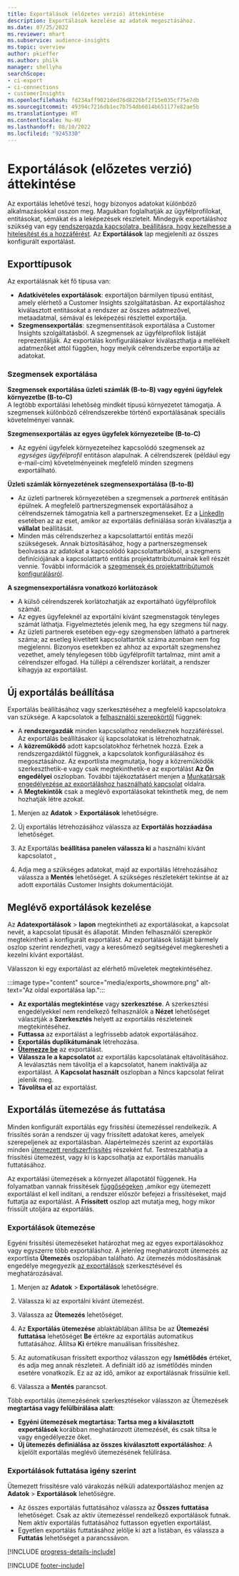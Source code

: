 ```yaml
---
title: Exportálások (előzetes verzió) áttekintése
description: Exportálások kezelése az adatok megosztásához.
ms.date: 07/25/2022
ms.reviewer: mhart
ms.subservice: audience-insights
ms.topic: overview
author: pkieffer
ms.author: philk
manager: shellyha
searchScope:
- ci-export
- ci-connections
- customerInsights
ms.openlocfilehash: fd234aff9021ded76d8226bf2f15e035cf75e7db
ms.sourcegitcommit: 49394c7216db1ec7b754db6014b651177e82ae5b
ms.translationtype: HT
ms.contentlocale: hu-HU
ms.lasthandoff: 08/10/2022
ms.locfileid: "9245330"
---
```

# <a name="exports-preview-overview"></a>Exportálások (előzetes verzió) áttekintése

 Az exportálás lehetővé teszi, hogy bizonyos adatokat különböző alkalmazásokkal osszon meg. Magukban foglalhatják az ügyfélprofilokat, entitásokat, sémákat és a leképezések részleteit. Mindegyik exportáláshoz szükség van egy [rendszergazda kapcsolatra, beállításra, hogy kezelhesse a hitelesítést és a hozzáférést](connections.md). Az **Exportálások** lap megjeleníti az összes konfigurált exportálást.

## <a name="export-types"></a>Exporttípusok

Az exportálásnak két fő típusa van:  

- **Adatkivételes exportálások**: exportáljon bármilyen típusú entitást, amely elérhető a Customer Insights szolgáltatásban. Az exportáláshoz kiválasztott entitásokat a rendszer az összes adatmezővel, metaadatmal, sémával és leképezési részlettel exportálja.
- **Szegmensexportálás**: szegmensentitások exportálása a Customer Insights szolgáltatásból. A szegmensek az ügyfélprofilok listáját reprezentálják. Az exportálás konfigurálásakor kiválaszthatja a mellékelt adatmezőket attól függően, hogy melyik célrendszerbe exportálja az adatokat.

### <a name="export-segments"></a>Szegmensek exportálása

**Szegmensek exportálása üzleti számlák (B-to-B) vagy egyéni ügyfelek környezetbe (B-to-C)**  
A legtöbb exportálási lehetőség mindkét típusú környezetet támogatja. A szegmensek különböző célrendszerekbe történő exportálásának speciális követelményei vannak. 

**Szegmensexportálás az egyes ügyfelek környezeteibe (B-to-C)**  
- Az egyéni ügyfelek környezeteihez kapcsolódó szegmensek az *egységes ügyfélprofil* entitáson alapulnak. A célrendszerek (például egy e-mail-cím) követelményeinek megfelelő minden szegmens exportálható.

**Üzleti számlák környezetének szegmensexportálása (B-to-B)**  
- Az üzleti partnerek környezetében a szegmensek a *partnerek* entitásán épülnek. A megfelelő partnerszegmensek exportálásához a célrendszernek támogatnia kell a partnerszegmenseket. Ez a [LinkedIn](export-linkedin-ads.md) esetében az az eset, amikor az exportálás definiálása során kiválasztja a **vállalat** beállítását.
- Minden más célrendszerhez a kapcsolattartói entitás mezői szükségesek. Annak biztosításához, hogy a partnerszegmensek beolvassa az adatokat a kapcsolódó kapcsolattartókból, a szegmens definíciójának a kapcsolattartó entitás projektattribútumainak kell részét vennie. További információk a [szegmensek és projektattribútumok konfigurálásról](segment-builder.md).

**A szegmensexportálásra vonatkozó korlátozások**  
- A külső célrendszerek korlátozhatják az exportálható ügyfélprofilok számát. 
- Az egyes ügyfeleknél az exportálni kívánt szegmenstagok tényleges számát láthatja. Figyelmeztetés jelenik meg, ha egy szegmens túl nagy. 
- Az üzleti partnerek esetében egy-egy szegmensben látható a partnerek száma; az esetleg kivetített kapcsolattartók száma azonban nem fog megjelenni. Bizonyos esetekben ez ahhoz az exportált szegmenshez vezethet, amely ténylegesen több ügyfélprofilt tartalmaz, mint amit a célrendszer elfogad. Ha túllépi a célrendszer korlátait, a rendszer kihagyja az exportálást.

## <a name="set-up-a-new-export"></a>Új exportálás beállítása

Exportálás beállításához vagy szerkesztéséhez a megfelelő kapcsolatokra van szüksége. A kapcsolatok a [felhasználói szerepkörtől](permissions.md) függnek:
- A **rendszergazdák** minden kapcsolathoz rendelkeznek hozzáféréssel. Az exportálás beállításakor új kapcsolatokat is létrehozhatnak.
- A **közreműködő** adott kapcsolatokhoz férhetnek hozzá. Ezek a rendszergazdáktól függnek, a kapcsolatok konfigurálásához és megosztásához. Az exportlista megmutatja, hogy a közreműködők szerkeszthetik-e vagy csak megtekinthetik-e az exportálást **Az Ön engedélyei** oszlopban. További tájékoztatásért menjen a [Munkatársak engedélyezése az exportáláshoz használható kapcsolat](connections.md#allow-contributors-to-use-a-connection-for-exports) oldalra.
- A **Megtekintők** csak a meglévő exportálásokat tekinthetik meg, de nem hozhatják létre azokat.

1. Menjen az **Adatok** > **Exportálások** lehetőségre.

1. Új exportálás létrehozásához válassza az **Exportálás hozzáadása** lehetőséget.

1. Az Exportálás **beállítása panelen válassza ki** a használni kívánt kapcsolatot [.](connections.md)

1. Adja meg a szükséges adatokat, majd az exportálás létrehozásához válassza a **Mentés** lehetőséget. A szükséges részletekért tekintse át az adott exportálás Customer Insights dokumentációját.

## <a name="manage-existing-exports"></a>Meglévő exportálások kezelése

Az **Adatexportálások** > **lapon** megtekintheti az exportálásokat, a kapcsolat nevét, a kapcsolat típusát és állapotát. Minden felhasználói szerepkör megtekintheti a konfigurált exportálást. Az exportálások listáját bármely oszlop szerint rendezheti, vagy a keresőmező segítségével megkeresheti a kezelni kívánt exportálást.

Válasszon ki egy exportálást az elérhető műveletek megtekintéséhez.

:::image type="content" source="media/exports_showmore.png" alt-text="Az oldal exportálása lap.":::

- **Az exportálás megtekintése** vagy **szerkesztése**. A szerkesztési engedélyekkel nem rendelkező felhasználók a **Nézet** lehetőséget választják a **Szerkesztés** helyett az exportálás részleteinek megtekintéséhez.
- **Futtassa** az exportálást a legfrissebb adatok exportálásához.
- **Exportálás duplikátumának** létrehozása.
- **[Ütemezze be](#schedule-and-run-exports)** az exportálást.
- **Válassza le a kapcsolatot** az exportálás kapcsolatának eltávolításához. A leválasztás nem távolítja el a kapcsolatot, hanem inaktiválja az exportálást. A **Kapcsolat használt** oszlopban a Nincs kapcsolat felirat jelenik meg.
- **Távolítsa el** az exportálást.

## <a name="schedule-and-run-exports"></a>Exportálás ütemezése ás futtatása

Minden konfigurált exportálás egy frissítési ütemezéssel rendelkezik. A frissítés során a rendszer új vagy frissített adatokat keres, amelyek szerepeljenek az exportálásban. Alapértelmezés szerint az exportálás minden [ütemezett rendszerfrissítés](schedule-refresh.md) részeként fut. Testreszabhatja a frissítési ütemezést, vagy ki is kapcsolhatja az exportálás manuális futtatásához.

Az exportálási ütemezések a környezet állapotától függenek. Ha folyamatban vannak frissítések [függőségeken](system.md#refresh-processes) ,amikor egy ütemezett exportálást el kell indítani, a rendszer először befejezi a frissítéseket, majd futtatja az exportálást. A **Frissített** oszlop azt mutatja meg, hogy mikor frissült utoljára az exportálás.

### <a name="schedule-exports"></a>Exportálások ütemezése

Egyéni frissítési ütemezéseket határozhat meg az egyes exportálásokhoz vagy egyszerre több exportáláshoz. A jelenleg meghatározott ütemezés az exportlista **Ütemezés** oszlopában található. Az ütemezés módosításának engedélye megegyezik [az exportálások](export-destinations.md#set-up-a-new-export) szerkesztésével és meghatározásával.

1. Menjen az **Adatok** > **Exportálások** lehetőségre.

1. Válassza ki az exportálni kívánt ütemezést.

1. Válassza az **Ütemezés** lehetőséget.

1. Az **Exportálás ütemezése** ablaktáblában állítsa be az **Ütemezési futtatása** lehetőséget **Be** értékre az exportálás automatikus futtatásához. Állítsa **Ki** értékre manuálisan frissítéshez.

1. Az automatikusan frissített exporthoz válasszon egy **Ismétlődés** értéket, és adja meg annak részleteit. A definiált idő az ismétlődés minden esetére vonatkozik. Ez az az idő, amikor az exportálásnak frissülnie kell.

1. Válassza a **Mentés** parancsot.

Több exportálás ütemezésének szerkesztésekor válasszon az Ütemezések **megtartása vagy felülbírálása alatt**:

- **Egyéni ütemezések megtartása: Tartsa meg a kiválasztott exportálások** korábban meghatározott ütemezését, és csak tiltsa le vagy engedélyezze őket.
- **Új ütemezés definiálása az összes kiválasztott exportáláshoz**: A kijelölt exportálás meglévő ütemezésének felülírása.

### <a name="run-exports-on-demand"></a>Exportálások futtatása igény szerint

Ütemezett frissítésre való várakozás nélküli adatexportáláshoz menjen az **Adatok** > **Exportálások** lehetőségre.

- Az összes exportálás futtatásához válassza az **Összes futtatása** lehetőséget. Csak az aktív ütemezéssel rendelkező exportálások futnak. Nem aktív exportálás futtatásához futtasson egyetlen exportálást.
- Egyetlen exportálás futtatásához jelölje ki azt a listában, és válassza a **Futtatás** lehetőséget a parancssávon.

[!INCLUDE [progress-details-include](includes/progress-details-pane.md)]


[!INCLUDE [footer-include](includes/footer-banner.md)]
